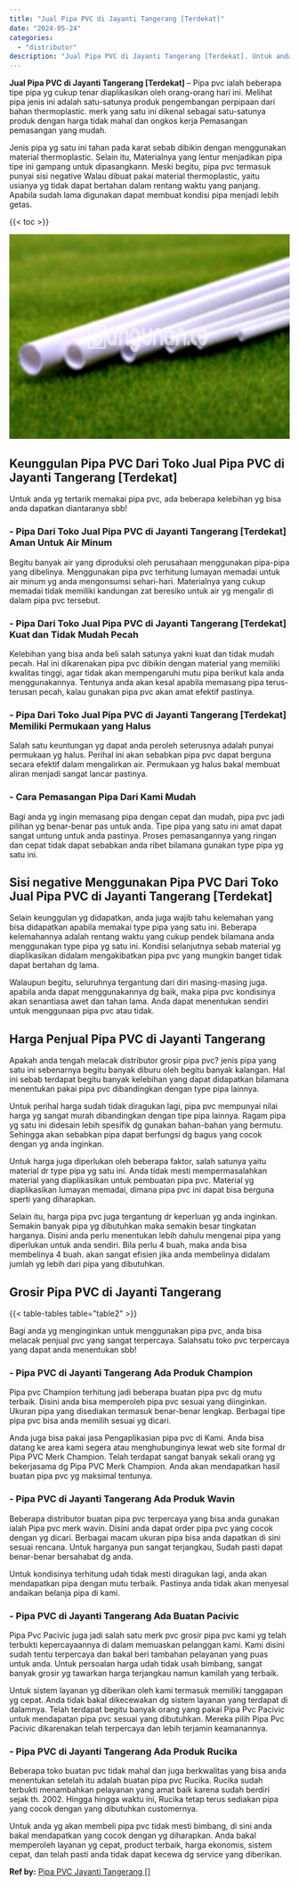 ```yaml
---
title: "Jual Pipa PVC di Jayanti Tangerang [Terdekat]"
date: "2024-05-24"
categories: 
  - "distributor"
description: "Jual Pipa PVC di Jayanti Tangerang [Terdekat]. Untuk anda yg akan membeli pipa pvc tidak mesti bimbang, di sini anda bakal mendapatkan yang cocok dengan yg d..."
---
```


**Jual Pipa PVC di Jayanti Tangerang \[Terdekat\]** – Pipa pvc ialah beberapa tipe pipa yg cukup tenar diaplikasikan oleh orang-orang hari ini. Melihat pipa jenis ini adalah satu-satunya produk pengembangan perpipaan dari bahan thermoplastic. merk yang satu ini dikenal sebagai satu-satunya produk dengan harga tidak mahal dan ongkos kerja Pemasangan pemasangan yang mudah.

Jenis pipa yg satu ini tahan pada karat sebab dibikin dengan menggunakan material thermoplastic. Selain itu, Materialnya yang lentur menjadikan pipa tipe ini gampang untuk dipasangkann. Meski begitu, pipa pvc termasuk punyai sisi negative Walau dibuat pakai material thermoplastic, yaitu usianya yg tidak dapat bertahan dalam rentang waktu yang panjang. Apabila sudah lama digunakan dapat membuat kondisi pipa menjadi lebih getas.

{{< toc >}}

![Jual Pipa PVC di Jayanti Tangerang [Terdekat]](/images/jaul-pipa-pvc-55.png)

## Keunggulan Pipa PVC Dari Toko Jual Pipa PVC di Jayanti Tangerang \[Terdekat\]

Untuk anda yg tertarik memakai pipa pvc, ada beberapa kelebihan yg bisa anda dapatkan diantaranya sbb!

### \- Pipa Dari Toko Jual Pipa PVC di Jayanti Tangerang \[Terdekat\] Aman Untuk Air Minum

Begitu banyak air yang diproduksi oleh perusahaan menggunakan pipa-pipa yang dibelinya. Menggunakan pipa pvc terhitung lumayan memadai untuk air minum yg anda mengonsumsi sehari-hari. Materialnya yang cukup memadai tidak memiliki kandungan zat beresiko untuk air yg mengalir di dalam pipa pvc tersebut.

### \- Pipa Dari Toko Jual Pipa PVC di Jayanti Tangerang \[Terdekat\] Kuat dan Tidak Mudah Pecah

Kelebihan yang bisa anda beli salah satunya yakni kuat dan tidak mudah pecah. Hal ini dikarenakan pipa pvc dibikin dengan material yang memiliki kwalitas tinggi, agar tidak akan mempengaruhi mutu pipa berikut kala anda menggunakannya. Tentunya anda akan kesal apabila memasang pipa terus-terusan pecah, kalau gunakan pipa pvc akan amat efektif pastinya.

### \- Pipa Dari Toko Jual Pipa PVC di Jayanti Tangerang \[Terdekat\] Memiliki Permukaan yang Halus

Salah satu keuntungan yg dapat anda peroleh seterusnya adalah punyai permukaan yg halus. Perihal ini akan sebabkan pipa pvc dapat berguna secara efektif dalam mengalirkan air. Permukaan yg halus bakal membuat aliran menjadi sangat lancar pastinya.

### \- Cara Pemasangan Pipa Dari Kami Mudah

Bagi anda yg ingin memasang pipa dengan cepat dan mudah, pipa pvc jadi pilihan yg benar-benar pas untuk anda. Tipe pipa yang satu ini amat dapat sangat untung untuk anda pastinya. Proses pemasangannya yang ringan dan cepat tidak dapat sebabkan anda ribet bilamana gunakan type pipa yg satu ini.

## Sisi negative Menggunakan Pipa PVC Dari Toko Jual Pipa PVC di Jayanti Tangerang \[Terdekat\]

Selain keunggulan yg didapatkan, anda juga wajib tahu kelemahan yang bisa didapatkan apabila memakai type pipa yang satu ini. Beberapa kelemahannya adalah rentang waktu yang cukup pendek bilamana anda menggunakan type pipa yg satu ini. Kondisi selanjutnya sebab material yg diaplikasikan didalam mengakibatkan pipa pvc yang mungkin banget tidak dapat bertahan dg lama.

Walaupun begitu, seluruhnya tergantung dari diri masing-masing juga. apabila anda dapat menggunakannya dg baik, maka pipa pvc kondisinya akan senantiasa awet dan tahan lama. Anda dapat menentukan sendiri untuk menggunaan pipa pvc atau tidak.

## Harga Penjual Pipa PVC di Jayanti Tangerang

Apakah anda tengah melacak distributor grosir pipa pvc? jenis pipa yang satu ini sebenarnya begitu banyak diburu oleh begitu banyak kalangan. Hal ini sebab terdapat begitu banyak kelebihan yang dapat didapatkan bilamana menentukan pakai pipa pvc dibandingkan dengan type pipa lainnya.

Untuk perihal harga sudah tidak diragukan lagi, pipa pvc mempunyai nilai harga yg sangat murah dibandingkan dengan tipe pipa lainnya. Ragam pipa yg satu ini didesain lebih spesifik dg gunakan bahan-bahan yang bermutu. Sehingga akan sebabkan pipa dapat berfungsi dg bagus yang cocok dengan yg anda inginkan.

Untuk harga juga diperlukan oleh beberapa faktor, salah satunya yaitu material dr type pipa yg satu ini. Anda tidak mesti mempermasalahkan material yang diaplikasikan untuk pembuatan pipa pvc. Material yg diaplikasikan lumayan memadai, dimana pipa pvc ini dapat bisa berguna sperti yang diharapkan.

Selain itu, harga pipa pvc juga tergantung dr keperluan yg anda inginkan. Semakin banyak pipa yg dibutuhkan maka semakin besar tingkatan harganya. Disini anda perlu menentukan lebih dahulu mengenai pipa yang diperlukan untuk anda sendiri. Bila perlu 4 buah, maka anda bisa membelinya 4 buah. akan sangat efisien jika anda membelinya didalam jumlah yg lebih dari pipa yang dibutuhkan.

## Grosir Pipa PVC di Jayanti Tangerang

{{< table-tables table="table2" >}}

Bagi anda yg menginginkan untuk menggunakan pipa pvc, anda bisa melacak penjual pvc yang sangat terpercaya. Salahsatu toko pvc terpercaya yang dapat anda menentukan sbb!

### \- Pipa PVC di Jayanti Tangerang Ada Produk Champion

Pipa pvc Champion terhitung jadi beberapa buatan pipa pvc dg mutu terbaik. Disini anda bisa memperoleh pipa pvc sesuai yang diinginkan. Ukuran pipa yang disediakan termasuk benar-benar lengkap. Berbagai tipe pipa pvc bisa anda memilih sesuai yg dicari.

Anda juga bisa pakai jasa Pengaplikasian pipa pvc di Kami. Anda bisa datang ke area kami segera atau menghubunginya lewat web site formal dr Pipa PVC Merk Champion. Telah terdapat sangat banyak sekali orang yg bekerjasama dg Pipa PVC Merk Champion. Anda akan mendapatkan hasil buatan pipa pvc yg maksimal tentunya.

### \- Pipa PVC di Jayanti Tangerang Ada Produk Wavin

Beberapa distributor buatan pipa pvc terpercaya yang bisa anda gunakan ialah Pipa pvc merk wavin. Disini anda dapat order pipa pvc yang cocok dengan yg dicari. Berbagai macam ukuran pipa bisa anda dapatkan di sini sesuai rencana. Untuk harganya pun sangat terjangkau, Sudah pasti dapat benar-benar bersahabat dg anda.

Untuk kondisinya terhitung udah tidak mesti diragukan lagi, anda akan mendapatkan pipa dengan mutu terbaik. Pastinya anda tidak akan menyesal andaikan belanja pipa di kami.

### \- Pipa PVC di Jayanti Tangerang Ada Buatan Pacivic

Pipa Pvc Pacivic juga jadi salah satu merk pvc grosir pipa pvc kami yg telah terbukti kepercayaannya di dalam memuaskan pelanggan kami. Kami disini sudah tentu terpercaya dan bakal beri tambahan pelayanan yang puas untuk anda. Untuk persoalan harga udah tidak usah bimbang, sangat banyak grosir yg tawarkan harga terjangkau namun kamilah yang terbaik.

Untuk sistem layanan yg diberikan oleh kami termasuk memiliki tanggapan yg cepat. Anda tidak bakal dikecewakan dg sistem layanan yang terdapat di dalamnya. Telah terdapat begitu banyak orang yang pakai Pipa Pvc Pacivic untuk mendapatan pipa pvc sesuai yang dibutuhkan. Mereka pilih Pipa Pvc Pacivic dikarenakan telah terpercaya dan lebih terjamin keamanannya.

### \- Pipa PVC di Jayanti Tangerang Ada Produk Rucika

Beberapa toko buatan pvc tidak mahal dan juga berkwalitas yang bisa anda menentukan setelah itu adalah buatan pipa pvc Rucika. Rucika sudah terbukti menambahkan pelayanan yang amat baik karena sudah berdiri sejak th. 2002. Hingga hingga waktu ini, Rucika tetap terus sediakan pipa yang cocok dengan yang dibutuhkan customernya.

Untuk anda yg akan membeli pipa pvc tidak mesti bimbang, di sini anda bakal mendapatkan yang cocok dengan yg diharapkan. Anda bakal memperoleh layanan yg cepat, product terbaik, harga ekonomis, sistem cepat, dan telah pasti anda tidak dapat kecewa dg service yang diberikan.

**Ref by:** [Pipa PVC Jayanti Tangerang []](https://id.wikipedia.org/wiki/Pipa)
